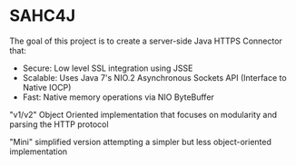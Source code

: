 SAHC4J
======

The goal of this project is to create a server-side Java HTTPS Connector that:
 -  Secure: Low level SSL integration using JSSE
 -  Scalable: Uses Java 7's NIO.2 Asynchronous Sockets API (Interface to Native IOCP)
 -  Fast: Native memory operations via NIO ByteBuffer 

"v1/v2" Object Oriented implementation that focuses on modularity and parsing the HTTP protocol

"Mini" simplified version attempting a simpler but less object-oriented implementation
